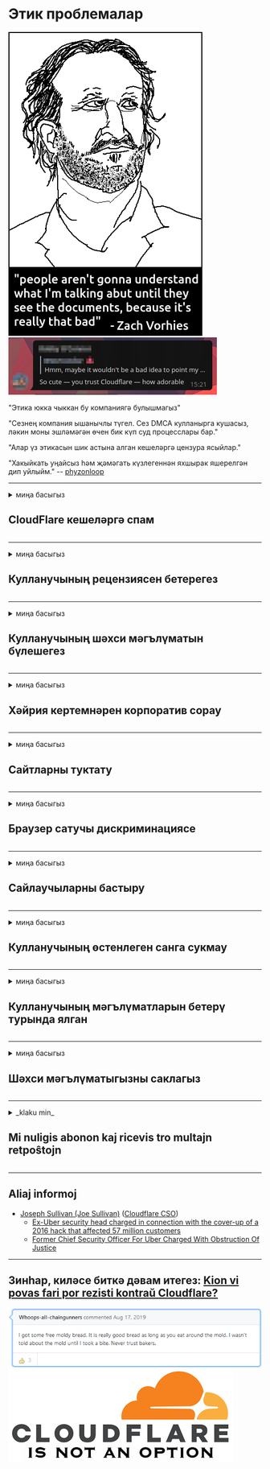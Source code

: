 # Этик проблемалар

![](../image/itsreallythatbad.jpg)
![](../image/telegram/c81238387627b4bfd3dcd60f56d41626.jpg)

"Этика юкка чыккан бу компаниягә булышмагыз"

"Сезнең компания ышанычлы түгел. Сез DMCA кулланырга кушасыз, ләкин моны эшләмәгән өчен бик күп суд процесслары бар."

"Алар үз этикасын шик астына алган кешеләргә цензура ясыйлар."

"Хакыйкать уңайсыз һәм җәмәгать күзлегеннән яхшырак яшерелгән дип уйлыйм."  -- [phyzonloop](https://twitter.com/phyzonloop)


---


<details>
<summary>миңа басыгыз

## CloudFlare кешеләргә спам
</summary>


Cloudflare Cloudflare булмаган кулланучыларга спам хатлары җибәрә.

- Сайлаган абонентларга электрон почталар җибәрегез
- Кулланучы "тукта" дигәч, электрон почта җибәрүне туктатыгыз

Бу бик гади. Ләкин Cloudflare мөһим түгел.
Cloudflare аларның хезмәтен куллану барлык спамнарны яки һөҗүм итүчеләрне туктата ала диде.
Cloudflare-ны активлаштырмыйча, ничек без Cloudflare-ны туктата алабыз?


| 🖼 | 🖼 |
| --- | --- |
| ![](../image/cfspam01.jpg) | ![](../image/cfspam03.jpg) |
| ![](../image/cfspam02.jpg) | ![](../image/cfspambrittany.jpg)<br>![](../image/cfspamtwtr.jpg) |

</details>

---

<details>
<summary>миңа басыгыз

## Кулланучының рецензиясен бетерегез
</summary>


Cloudflare цензоры тискәре күзәтү.
Әгәр сез Твиттерда Cloudflare анти-текстын урнаштырсагыз, Cloudflare хезмәткәреннән ", к, бу түгел" хәбәре белән җавап алу мөмкинлеге бар.
Әгәр дә сез теләсә нинди күзәтү сайтында тискәре рецензия урнаштырсагыз, алар аны цензурага кертергә тырышачаклар.


| 🖼 | 🖼 |
| --- | --- |
| ![](../image/cfcenrev_01.jpg)<br>![](../image/cfcenrev_02.jpg) | ![](../image/cfcenrev_03.jpg) |

</details>

---

<details>
<summary>миңа басыгыз

## Кулланучының шәхси мәгълүматын бүлешегез
</summary>


Cloudflare зур эзәрлекләү проблемасына ия.
Cloudflare урнаштырылган сайтлардан зарланучыларның шәхси мәгълүматлары белән уртаклаша.
Алар кайвакыт сездән чын таныклыгыгызны сорыйлар.
Әгәр дә сез эзәрлекләнергә, һөҗүм итәргә, алмаштырырга яки үтерергә теләмисез икән, Cloudflared сайтларыннан ерак тору яхшырак.


| 🖼 | 🖼 |
| --- | --- |
| ![](../image/cfdox_what.jpg) | ![](../image/cfdox_swat.jpg) |
| ![](../image/cfdox_kill.jpg) | ![](../image/cfdox_threat.jpg) |
| ![](../image/cfdox_dox.jpg) | ![](../image/cfdox_ex1.jpg) |
| ![](../image/cfabuseform.jpg) | ![](../image/cfdox_ex2.jpg) |

</details>

---

<details>
<summary>миңа басыгыз

## Хәйрия кертемнәрен корпоратив сорау
</summary>


CloudFlare хәйрия кертемнәрен сорый.
Америка корпорациясенең яхшы сәбәпләре булган коммерциячел булмаган оешмалар белән беррәттән хәйрия соравы бик куркыныч.
Әгәр дә сез кешеләрне блокларга яки башкаларның вакытын әрәм итәргә яратсагыз, Cloudflare хезмәткәрләре өчен кайбер пицаларга заказ бирергә теләрсез.


![](../image/cfdonate.jpg)

</details>

---

<details>
<summary>миңа басыгыз

## Сайтларны туктату
</summary>


Сайтыгыз кинәт төшсә, сез нәрсә эшләрсез?
Cloudflare кулланучының конфигурациясен юкка чыгаруы яки бернинди кисәтүсез хезмәтне туктатуы турында хәбәрләр бар.
Сезгә яхшырак провайдер табарга тәкъдим итәбез.

![](../image/cftmnt.jpg)

</details>

---

<details>
<summary>миңа басыгыз

## Браузер сатучы дискриминациясе
</summary>


CloudFlare Tor-браузер булмаган кулланучыларга дошман мөгамәлә иткәндә Firefox кулланучыларга өстенлек бирә.
Ирекле булмаган javascript башкарудан баш тарткан кулланучылар шулай ук ​​дошман мөгамәлә итәләр.
Бу керү тигезсезлеге - челтәрнең битарафлыгын куллану һәм вәкаләтләрне дөрес кулланмау.

![](../image/browdifftbcx.gif)

- Сулда: Тор браузеры, уңда: Chrome. Шул ук IP адрес.

![](../image/browserdiff.jpg)

- Сулда: Tor браузеры Javascript инвалид, Cookie кушылган
- Уңда: Chrome Javascript кушылган, Cookie инвалид

![](../image/cfsiryoublocked.jpg)

- QuteBrowser (кечкенә браузер) Торсыз (Clearnet IP)

| ***Браузер*** | ***Дәвалау мөмкинлеге*** |
| --- | --- |
| Tor Browser (Javascript кушылган) | керү рөхсәт ителә |
| Firefox (Javascript кушылган) | керү бозылган |
| Chromium (Javascript кушылган) | керү бозылган |
| Chromium or Firefox (Javascript инвалид) | керү тыелган |
| Chromium or Firefox (Cookie инвалид) | керү тыелган |
| QuteBrowser | керү тыелган |
| lynx | керү тыелган |
| w3m | керү тыелган |
| wget | керү тыелган |


Ни өчен җиңел проблеманы чишү өчен Аудио төймәсен кулланмаска?

Әйе, аудио төймә бар, ләкин ул һәрвакыт Тор өстендә эшләми.
Сез бу хәбәрне баскач алырсыз:

```
Соңрак кабатлап карагыз
Сезнең санак яки челтәр автоматлаштырылган сорау җибәрә ала.
Кулланучыларыбызны яклау өчен, без сезнең соравыгызны хәзер эшли алмыйбыз.
Төгәлрәк мәгълүмат өчен безнең ярдәм битенә керегез
```

</details>

---

<details>
<summary>миңа басыгыз

## Сайлаучыларны бастыру
</summary>


АКШ штатларында сайлаучылар ахыр чиктә яшәү урынындагы дәүләт секретаре сайты аша тавыш бирү өчен теркәләләр.
Республика контролендә булган дәүләт секретаре офислары Cloudflare аша дәүләт секретаре сайтына прокси ясап сайлаучыларны кысу белән шөгыльләнә.
Cloudflare Tor кулланучыларына дошман мөгамәлә итү, аның үзәкләштерелгән глобаль күзәтү ноктасы буларак MITM позициясе, һәм аның зарарлы роле булачак сайлаучыларны теркәлергә теләми.
Аерым алганда, либераллар хосусыйлыкны кабул итәләр.
Сайлаучыларны теркәү формалары сайлаучының политик таянуы, шәхси физик адресы, социаль яклау номеры, туган көне турында сизгер мәгълүмат туплый.
Күпчелек штатлар бу мәгълүматның тулы өлешен халыкка бирәләр, ләкин Cloudflare бу мәгълүматны кемдер тавыш бирү өчен теркәлгәндә күрә.

Игътибар итегез, кәгазь теркәлү Cloudflare-ны кичерми, чөнки дәүләт секретаре мәгълүмат кертү хезмәткәрләре Cloudflare сайтын мәгълүмат кертү өчен кулланачаклар.

| 🖼 | 🖼 |
| --- | --- |
| ![](../image/cfvotm_01.jpg) | ![](../image/cfvotm_02.jpg) |

- Change.org - тавыш җыю һәм чаралар күрү өчен танылган сайт.
“һәркайда кешеләр кампанияләр башлыйлар, ярдәмчеләрне җәлеп итәләр, карар кабул итүчеләр белән эш итәләр.”
Кызганычка каршы, Cloudflare агрессив фильтры аркасында күпләр Change.org бөтенләй карый алмый.
Аларга гаризага кул кую тыела, шулай итеп аларны демократик процесстан чыгаралар.
OpenPetition кебек болытлы булмаган платформаны куллану проблеманы чишәргә ярдәм итә.

| 🖼 | 🖼 |
| --- | --- |
| ![](../image/changeorgasn.jpg) | ![](../image/changeorgtor.jpg) |

- Cloudflare'ның "Афина проекты" дәүләт һәм җирле сайлау сайтларына бушлай предприятия дәрәҗәсендә яклау тәкъдим итә.
Алар "сайлаучылары сайлау мәгълүматларына һәм сайлаучыларны теркәүгә керә ала" диделәр, ләкин бу ялган, чөнки күпләр сайтны бөтенләй карый алмыйлар.

</details>

---

<details>
<summary>миңа басыгыз

## Кулланучының өстенлеген санга сукмау
</summary>


Әгәр дә сез берәр нәрсәне кире кагасыз икән, сез аның турында электрон почта алмассыз дип көтәсез.
Cloudflare кулланучының өстенлеген санга сукмый һәм клиент рөхсәтеннән башка өченче як корпорацияләре белән мәгълүмат бүлешә.
Әгәр сез бушлай план кулланасыз икән, алар кайвакыт сезгә электрон почта җибәрәләр, ай саен язылу.

![](../image/cfviopl_tp.jpg)

</details>

---

<details>
<summary>миңа басыгыз

## Кулланучының мәгълүматларын бетерү турында ялган
</summary>


Элеккеге клиент блогы буенча, Cloudflare счетларны бетерү турында ялган сөйли.
Хәзерге вакытта күпчелек компанияләр сезнең хисап язмагызны япканнан соң бетерәләр.
Яхшы компанияләрнең күбесе бу турыда үзләренең хосусыйлык политикасында искә алалар.
Болыт? No.к.

```
2019-08-05 CloudFlare миңа минем счетымны алып ташлаулары турында раслау җибәрде.
2019-10-02 CloudFlare'тан электрон почта алдым "чөнки мин клиент"
```

Cloudflare "бетерү" сүзе турында белми иде.
Әгәр ул чыннан да бетерелсә, ни өчен бу элеккеге клиент электрон почта алды?
Ул шулай ук ​​Cloudflare хосусыйлык политикасы бу турыда искә алмавын искәртте.

```
Аларның яңа хосусыйлык политикасы бер ел дәвамында мәгълүматны саклап калу турында әйтми.
```

![](../image/cfviopl_notdel.jpg)

Аларның хосусыйлык политикасы LIE булса, Cloudflareга ничек ышанып була?

</details>

---

<details>
<summary>миңа басыгыз

## Шәхси мәгълүматыгызны саклагыз
</summary>


Cloudflare счетын бетерү - катлаулы дәрәҗә.

```
"Хисап" категориясен кулланып, ярдәм билетын җибәрегез,
һәм хәбәр органында счетны бетерүне сорыйлар.
Бетерүне сораганчы, сезнең доменыгыз яки кредит карталарыгыз булырга тиеш түгел.
```

Сез бу раслау электрон почтасын алырсыз.

![](../image/cf_deleteandkeep.jpg)

"Без сезнең бетерү соравыгызны эшкәртә башладык", ләкин "Сезнең шәхси мәгълүматны саклауны дәвам итәрбез".

Сез моңа "ышана" аласызмы?

</details>

---

<details>
<summary>_klaku min_

## Mi nuligis abonon kaj ricevis tro multajn retpoŝtojn
</summary>


La uzanto nuligis sian 'Cloudflare stream' abonon kaj li ricevas retpoŝtajn memorigilojn ĉiutage por rememorigi lin pri nuligita abono.
Ne estas malaprobita butono. Kiel vi ĉesas ĉi tiun frenezon?

![](../image/barrageemailcancelsubscription.jpg)

Cloudflare diris al ĉi tiu uzanto kontakti subtenteamo kaj peti ĉiujn viajn enhavojn forigi.

- [t](https://web.archive.org/web/20210412165334/https://twitter.com/JohnHaldson/status/1381651569247088650)

</details>

---

## Aliaj informoj

- [Joseph Sullivan (Joe Sullivan)](../cloudflare_inc/cloudflare_members.md) ([Cloudflare CSO](https://twitter.com/eastdakota/status/1296522269313785862))
  - [Ex-Uber security head charged in connection with the cover-up of a 2016 hack that affected 57 million customers](https://www.businessinsider.com/uber-data-hack-security-head-joe-sullivan-charged-cover-up-2020-8)
  - [Former Chief Security Officer For Uber Charged With Obstruction Of Justice](https://www.justice.gov/usao-ndca/pr/former-chief-security-officer-uber-charged-obstruction-justice)


---

## Зинһар, киләсе биткә дәвам итегез:   [Kion vi povas fari por rezisti kontraŭ Cloudflare?](tt.action.md)

![](../image/freemoldybread.jpg)
![](../image/cfisnotanoption.jpg)
